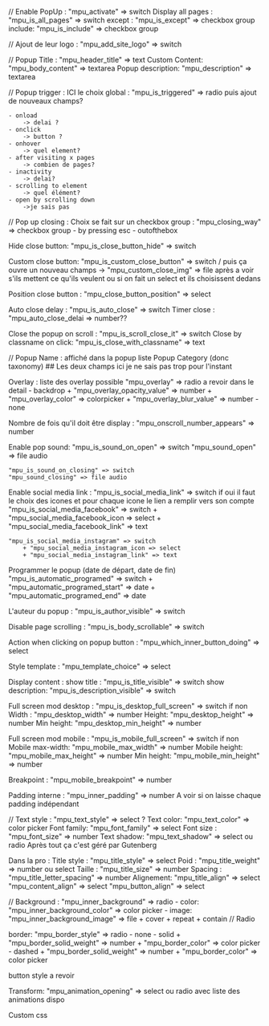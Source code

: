 //
Enable PopUp : "mpu_activate" => switch
Display all pages : "mpu_is_all_pages" => switch 
except : "mpu_is_except" => checkbox group
include: "mpu_is_include" => checkbox group

//
Ajout de leur logo : "mpu_add_site_logo" => switch

//
Popup Title : "mpu_header_title" => text
Custom Content: "mpu_body_content" => textarea
Popup description: "mpu_description" => textarea


//
Popup trigger : 
ICI le choix global : "mpu_is_triggered" => radio puis ajout de nouveaux champs?

    - onload 
        -> delai ? 
    - onclick
        -> button ?
    - onhover
        -> quel element? 
    - after visiting x pages
        -> combien de pages? 
    - inactivity
        -> delai?
    - scrolling to element
        -> quel élément?
    - open by scrolling down
        ->je sais pas
            

//
Pop up closing :
Choix se fait sur un checkbox group : "mpu_closing_way" => checkbox group
    - by pressing esc 
    - outofthebox

Hide close button: "mpu_is_close_button_hide" => switch

Custom close button: "mpu_is_custom_close_button" => switch / puis ça ouvre un nouveau champs
    -> "mpu_custom_close_img" => file   après a voir s'ils mettent ce qu'ils veulent ou si on fait un select et ils choisissent dedans

Position close button : "mpu_close_button_position" => select

Auto close delay : "mpu_is_auto_close" => switch
Timer close : "mpu_auto_close_delai => number??

Close the popup on scroll : "mpu_is_scroll_close_it" => switch
Close by classname on click: "mpu_is_close_with_classname" => text


//
Popup Name : affiché dans la popup liste
Popup Category (donc taxonomy)
    ## Les deux champs ici je ne sais pas trop pour l'instant 

Overlay : liste des overlay possible "mpu_overlay" => radio a revoir dans le detail
    - backdrop
        + "mpu_overlay_opacity_value" => number 
        + "mpu_overlay_color" => colorpicker
        + "mpu_overlay_blur_value" => number
    - none 
    
Nombre de fois qu'il doit être display : "mpu_onscroll_number_appears" => number

Enable pop sound: 
    "mpu_is_sound_on_open" => switch
    "mpu_sound_open" => file audio

    "mpu_is_sound_on_closing" => switch
    "mpu_sound_closing" => file audio


Enable social media link : "mpu_is_social_media_link" => switch
    if oui
    il faut le choix des icones et pour chaque icone le lien a remplir vers son compte
    "mpu_is_social_media_facebook" => switch
        + "mpu_social_media_facebook_icon => select
        + "mpu_social_media_facebook_link" => text
    
    "mpu_is_social_media_instagram" => switch
        + "mpu_social_media_instagram_icon => select
        + "mpu_social_media_instagram_link" => text



Programmer le popup (date de départ, date de fin)
    "mpu_is_automatic_programed" => switch
        + "mpu_automatic_programed_start" => date
        + "mpu_automatic_programed_end" => date

L'auteur du popup : "mpu_is_author_visible" => switch

Disable page scrolling : "mpu_is_body_scrollable" => switch

Action when clicking on popup button : "mpu_which_inner_button_doing" => select

Style template : "mpu_template_choice" => select

Display content :
show title : "mpu_is_title_visible" => switch
show description: "mpu_is_description_visible" => switch

Full screen mod desktop : "mpu_is_desktop_full_screen" => switch
    if non
    Width : "mpu_desktop_width" => number
    Height: "mpu_desktop_height" => number
    Min height: "mpu_desktop_min_height" => number

Full screen mod mobile : "mpu_is_mobile_full_screen" => switch
    if non      
    Mobile max-width: "mpu_mobile_max_width" => number
    Mobile height: "mpu_mobile_max_height" => number
    Min height: "mpu_mobile_min_height" => number

Breakpoint : "mpu_mobile_breakpoint" => number


Padding interne : "mpu_inner_padding" => number   A voir si on laisse chaque padding indépendant

//
Text style : "mpu_text_style" => select ?
Text color: "mpu_text_color" => color picker
Font family: "mpu_font_family" => select
Font size : "mpu_font_size" => number
Text shadow: "mpu_text_shadow" => select ou radio
Après tout ça c'est géré par Gutenberg


Dans la pro :
Title style : "mpu_title_style" => select
Poid : "mpu_title_weight" => number ou select
Taille : "mpu_title_size" => number
Spacing : "mpu_title_letter_spacing" => number
Alignement: 
    "mpu_title_align" => select
    "mpu_content_align" => select
    "mpu_button_align" => select


//
Background : "mpu_inner_background" => radio
    - color: "mpu_inner_background_color" => color picker
    - image: "mpu_inner_background_image" => file
        + cover
        + repeat
        + contain
        // Radio


border: "mpu_border_style" => radio
    - none
    - solid
        + "mpu_border_solid_weight" => number
        + "mpu_border_color" => color picker
    - dashed
        + "mpu_border_solid_weight" => number
        + "mpu_border_color" => color picker

button style a revoir

Transform: "mpu_animation_opening" => select ou radio avec liste des animations dispo

Custom css